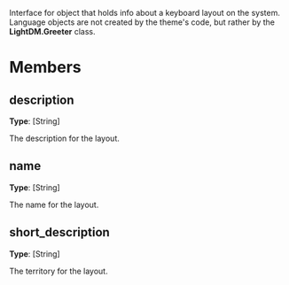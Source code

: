 Interface for object that holds info about a keyboard layout on the system. Language objects are not created by the theme's code, but rather by the **LightDM.Greeter** class.

# Members

## description
**Type**: [String]

The description for the layout.

## name
**Type**: [String]

The name for the layout.

## short_description
**Type**: [String]

The territory for the layout.
